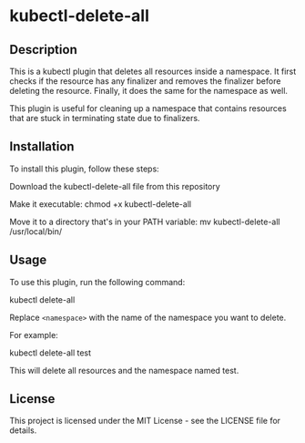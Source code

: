 # kubectl-delete-all

## Description

This is a kubectl plugin that deletes all resources inside a namespace. It first checks if the resource has any finalizer and removes the finalizer before deleting the resource. Finally, it does the same for the namespace as well.

This plugin is useful for cleaning up a namespace that contains resources that are stuck in terminating state due to finalizers.

## Installation

To install this plugin, follow these steps:

Download the kubectl-delete-all file from this repository

Make it executable: chmod +x kubectl-delete-all

Move it to a directory that's in your PATH variable: mv kubectl-delete-all /usr/local/bin/

## Usage

To use this plugin, run the following command:

kubectl delete-all <namespace>

Replace `<namespace>` with the name of the namespace you want to delete.

For example:

kubectl delete-all test

This will delete all resources and the namespace named test.

## License

This project is licensed under the MIT License - see the LICENSE file for details.